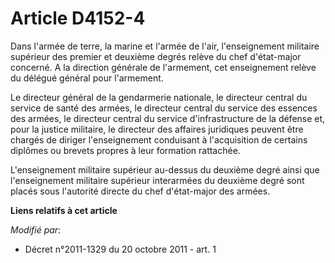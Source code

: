 # Article D4152-4

Dans l'armée de terre, la marine et l'armée de l'air, l'enseignement militaire supérieur des premier et deuxième degrés
relève du chef d'état-major concerné. A la direction générale de l'armement, cet enseignement relève du délégué général pour
l'armement. 

Le directeur général de la gendarmerie nationale, le directeur central du service de santé des armées,        le directeur
central du service des essences des armées, le directeur central du service d'infrastructure de la défense et, pour la
justice militaire, le directeur des affaires juridiques peuvent être chargés de diriger l'enseignement conduisant à
l'acquisition de certains diplômes ou brevets propres à leur formation rattachée. 

L'enseignement militaire supérieur au-dessus du deuxième degré ainsi que l'enseignement militaire supérieur interarmées du
deuxième degré sont placés sous l'autorité directe du chef d'état-major des armées.

**Liens relatifs à cet article**

_Modifié par_:

  - Décret n°2011-1329 du 20 octobre 2011 - art. 1
